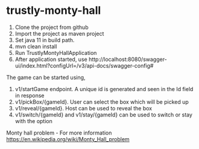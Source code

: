 # trustly-monty-hall

1. Clone the project from github
2. Import the project as maven project
3. Set java 11 in build path.
4. mvn clean install
5. Run TrustlyMontyHallApplication
6. After application started, use http://localhost:8080/swagger-ui/index.html?configUrl=/v3/api-docs/swagger-config#

The game can be started using,

1. v1/startGame endpoint. A unique id is generated and seen in the Id field in response
2. v1/pickBox/{gameId}. User can select the box which will be picked up
3. v1/reveal/{gameId}. Host can be used to reveal the box
4. v1/switch/{gameId} and v1/stay/{gameId} can be used to switch or stay with the option


Monty hall problem - For more information https://en.wikipedia.org/wiki/Monty_Hall_problem
